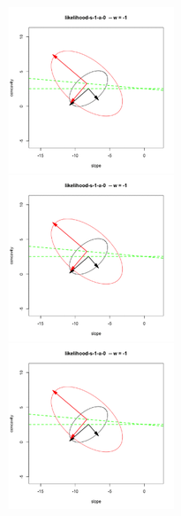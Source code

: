 


<img src="https://github.com/sakuramomo1005/actionpoints/blob/master/FDA_aug20/purity_vs_likelihood/ellipse/file/like_s1_0.gif" width="300"/> <img src="https://github.com/sakuramomo1005/actionpoints/blob/master/FDA_aug20/purity_vs_likelihood/ellipse/file/like_s1_0.gif" width="300"/> <img src="https://github.com/sakuramomo1005/actionpoints/blob/master/FDA_aug20/purity_vs_likelihood/ellipse/file/like_s1_0.gif" width="300"/> 
